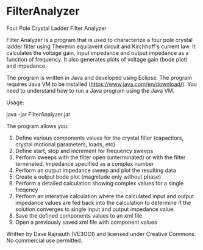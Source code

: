 # FilterAnalyzer
Four Pole Crystal Ladder Filter Analyzer

Filter Analyzer is a program that is used to characterize a four pole crystal ladder filter using Thevenin equilavent circuit and Kirchhoff's current law. It calculates the voltage gain, input impedance and output impedance as a function of frequency. It also generates plots of voltage gain (bode plot) and impedance.

The program is written in Java and developed using Eclipse. The program requires Java VM to be installed (https://www.java.com/en/download/).  You need to understand how to run a Java program using the Java VM.


Usage:

java -jar FilterAnalyzer.jar


The program allows you:
1. Define various components values for the crystal filter (capacitors, crystal motional parameters, loads, etc)
2. Define start, stop and increment for frequency sweeps
3. Perform sweeps with the filter open (unterminated) or with the filter terminated. Impedance specified as a complex number
4. Perform an output impedance sweep and plot the resulting data 
5. Create a output bode plot (magnitude only without phase)
6. Perform a detailed calculation showing complex values for a single freqency
7. Perform an interative calculation where the calculated input and output impedance values are fed back into the calculation to determine if the solution converges to single input and output impedance value.
8. Save the defined components values to an xml file
9. Open a previously saved xml file with component values


Written by Dave Rajnauth (VE3OOI) and licensed under Creative Commons. No commercial use permitted.
